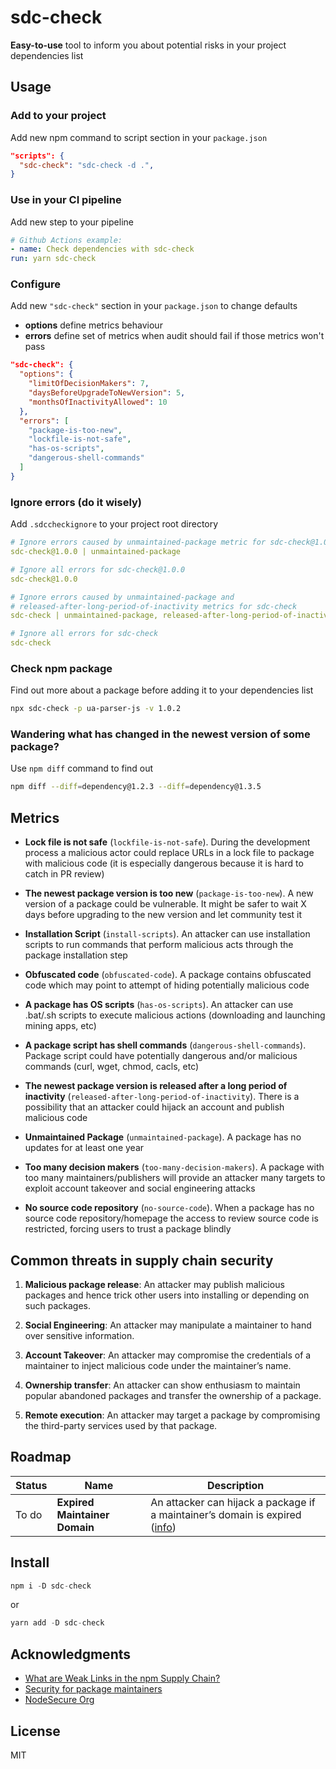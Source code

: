 # sdc-check

**Easy-to-use** tool to inform you about potential risks in your project dependencies list

## Usage

### Add to your project

Add new npm command to script section in your `package.json`

```json
"scripts": {
  "sdc-check": "sdc-check -d .",
}
```

### Use in your CI pipeline

Add new step to your pipeline

```yaml
# Github Actions example:
- name: Check dependencies with sdc-check
run: yarn sdc-check
```

### Configure

Add new `"sdc-check"` section in your `package.json` to change defaults

- **options** define metrics behaviour
- **errors** define set of metrics when audit should fail if those metrics won't pass

```json
"sdc-check": {
  "options": {
    "limitOfDecisionMakers": 7,
    "daysBeforeUpgradeToNewVersion": 5,
    "monthsOfInactivityAllowed": 10
  },
  "errors": [
    "package-is-too-new",
    "lockfile-is-not-safe",
    "has-os-scripts",
    "dangerous-shell-commands"
  ]
}
```

### Ignore errors (do it wisely)

Add `.sdccheckignore` to your project root directory

```yaml
# Ignore errors caused by unmaintained-package metric for sdc-check@1.0.0
sdc-check@1.0.0 | unmaintained-package

# Ignore all errors for sdc-check@1.0.0
sdc-check@1.0.0

# Ignore errors caused by unmaintained-package and
# released-after-long-period-of-inactivity metrics for sdc-check
sdc-check | unmaintained-package, released-after-long-period-of-inactivity

# Ignore all errors for sdc-check
sdc-check
```

### Check npm package

Find out more about a package before adding it to your dependencies list

```sh
npx sdc-check -p ua-parser-js -v 1.0.2
```

### Wandering what has changed in the newest version of some package?

Use `npm diff` command to find out

```sh
npm diff --diff=dependency@1.2.3 --diff=dependency@1.3.5
```

## Metrics

- **Lock file is not safe** (`lockfile-is-not-safe`). During the development process a malicious actor could replace URLs in a lock file to package with malicious code (it is especially dangerous because it is hard to catch in PR review)

- **The newest package version is too new** (`package-is-too-new`). A new version of a package could be vulnerable. It might be safer to wait X days before upgrading to the new version and let community test it

- **Installation Script** (`install-scripts`). An attacker can use installation scripts to run commands that perform malicious acts through the package installation step

- **Obfuscated code** (`obfuscated-code`). A package contains obfuscated code which may point to attempt of hiding potentially malicious code

- **A package has OS scripts** (`has-os-scripts`). An attacker can use .bat/.sh scripts to execute malicious actions (downloading and launching mining apps, etc)

- **A package script has shell commands** (`dangerous-shell-commands`). Package script could have potentially dangerous and/or malicious commands (curl, wget, chmod, cacls, etc)

- **The newest package version is released after a long period of inactivity** (`released-after-long-period-of-inactivity`). There is a possibility that an attacker could hijack an account and publish malicious code

- **Unmaintained Package** (`unmaintained-package`). A package has no updates for at least one year

- **Too many decision makers** (`too-many-decision-makers`). A package with too many maintainers/publishers will provide an attacker many targets to exploit account takeover and social engineering attacks

- **No source code repository** (`no-source-code`). When a package has no source code repository/homepage the access to review source code is restricted, forcing users to trust a package blindly

## Common threats in supply chain security

1. **Malicious package release**: An attacker may publish malicious packages and hence trick other users into installing or depending on such packages.

2. **Social Engineering**: An attacker may manipulate a maintainer to hand over sensitive information.

3. **Account Takeover**: An attacker may compromise the credentials of a maintainer to inject malicious code under the maintainer’s name.

4. **Ownership transfer**: An attacker can show enthusiasm to maintain popular abandoned packages and transfer the ownership of a package.

5. **Remote execution**: An attacker may target a package by compromising the third-party services used by that package.

## Roadmap

| Status | Name                          | Description                                                                                                                                                                |
| ------ | ----------------------------- | -------------------------------------------------------------------------------------------------------------------------------------------------------------------------- |
| To do  | **Expired Maintainer Domain** | An attacker can hijack a package if a maintainer’s domain is expired ([info](https://therecord.media/thousands-of-npm-accounts-use-email-addresses-with-expired-domains/)) |

## Install

```js
npm i -D sdc-check
```

or

```js
yarn add -D sdc-check
```

## Acknowledgments

- [What are Weak Links in the npm Supply Chain?](https://arxiv.org/abs/2112.10165v2)
- [Security for package maintainers](https://sethmlarson.dev/blog/security-for-package-maintainers)
- [NodeSecure Org](https://github.com/NodeSecure)

## License

MIT
